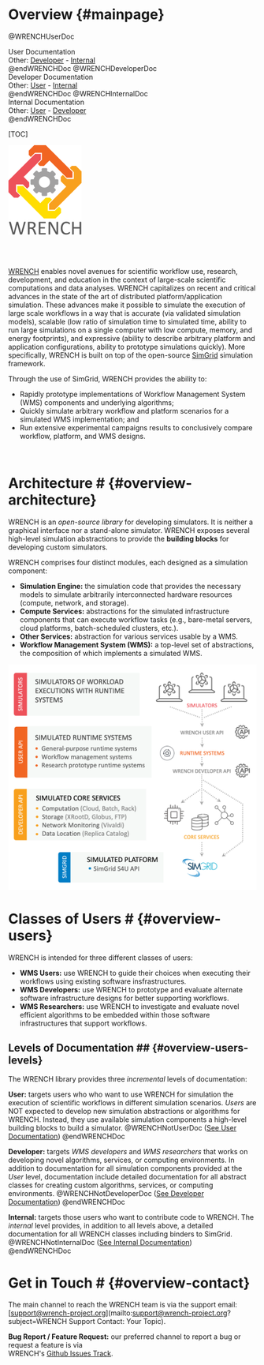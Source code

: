 Overview                        {#mainpage}
============

@WRENCHUserDoc <div class="doc-type">User Documentation</div><div class="doc-link">Other: <a href="../developer/">Developer</a> - <a href="../internal/">Internal</a></div> @endWRENCHDoc
@WRENCHDeveloperDoc  <div class="doc-type">Developer Documentation</div><div class="doc-link">Other: <a href="../user/">User</a> - <a href="../internal/">Internal</a></div> @endWRENCHDoc
@WRENCHInternalDoc  <div class="doc-type">Internal Documentation</div><div class="doc-link">Other: <a href="../user/">User</a> -  <a href="../developer/">Developer</a></div> @endWRENCHDoc

[TOC]

![Workflow Management System Simulation Workbench](images/logo-vertical.png)

<br /><br />

[WRENCH](http://wrench-project.org) enables novel avenues for scientific workflow use, 
research, development, and education in the context of large-scale scientific 
computations and data analyses.
WRENCH capitalizes on recent and critical advances in the state of the art of distributed 
platform/application simulation. 
These advances make it possible to simulate the execution of large scale 
workflows in a way that is accurate (via validated simulation models), scalable 
(low ratio of simulation time to simulated time, ability to run large simulations 
on a single computer with low compute, memory, and energy footprints), and expressive (ability 
to describe arbitrary platform and application configurations, ability to prototype 
simulations quickly). More specifically, WRENCH is built on top of the open-source 
[SimGrid](http://simgrid.gforge.inria.fr) simulation framework.

Through the use of SimGrid, WRENCH provides the ability to: 

- Rapidly prototype implementations of Workflow Management System (WMS) components and underlying algorithms; 
- Quickly simulate arbitrary workflow and platform scenarios for a simulated WMS 
  implementation; and 
- Run extensive experimental campaigns results to conclusively compare workflow, platform, and
  WMS designs.


<br />

# Architecture #                        {#overview-architecture}

WRENCH is an _open-source library_ for developing simulators. It is neither a graphical 
interface nor a stand-alone simulator. WRENCH exposes several high-level simulation 
abstractions to provide the **building blocks** for developing custom simulators. 

WRENCH comprises four distinct modules, each designed as a simulation component:

- **Simulation Engine:** the simulation code that provides the necessary models to simulate arbitrarily interconnected hardware resources (compute, network, and storage).
- **Compute Services:** abstractions for the simulated infrastructure components that can execute workflow tasks (e.g., bare-metal servers, cloud platforms, batch-scheduled clusters, etc.).
- **Other Services:** abstraction for various services usable by a WMS.
- **Workflow Management System (WMS):** a top-level set of abstractions, the composition of which implements a simulated WMS.


![Overview of the WRENCH architecture.](images/wrench-architecture.png)


# Classes of Users #                       {#overview-users}

WRENCH is intended for three different classes of users:

- **WMS Users:** use WRENCH to guide their choices when executing their workflows using existing software insfrastructures.
- **WMS Developers:** use WRENCH to prototype and evaluate alternate software infrastructure designs for better supporting workflows.
- **WMS Researchers:** use WRENCH to investigate and evaluate novel efficient algorithms to be embedded within those software infrastructures that support workflows. 


## Levels of Documentation ##              {#overview-users-levels}

The WRENCH library provides three _incremental_ levels of documentation:

**User:** targets users who who want to use WRENCH for simulation the execution of scientific workflows in different simulation scenarios. _Users_ are NOT expected to develop new simulation abstractions or algorithms for WRENCH. Instead, they use available 
simulation components a high-level building blocks to build a simulator.
@WRENCHNotUserDoc ([See User Documentation](../user/index.html)) @endWRENCHDoc


**Developer:** targets _WMS developers_ and _WMS researchers_ that works on developing
novel algorithms, services, or computing environments. In addition to documentation 
for all simulation components provided at the _User_ level, documentation include
detailed documentation for all abstract classes for creating custom algorithms, 
services, or computing environments.
@WRENCHNotDeveloperDoc ([See Developer Documentation](../developer/index.html)) @endWRENCHDoc


**Internal:** targets those users who want to contribute code to WRENCH. The _internal_ level
provides, in addition to all levels above, a detailed documentation for all WRENCH classes
including binders to SimGrid.
@WRENCHNotInternalDoc ([See Internal Documentation](../internal/index.html)) @endWRENCHDoc


# Get in Touch #                        {#overview-contact}

The main channel to reach the WRENCH team is via the support email: 
[support@wrench-project.org](mailto:support@wrench-project.org?subject=WRENCH Support Contact: Your Topic).

**Bug Report / Feature Request:** our preferred channel to report a bug or request a feature is via  
WRENCH's [Github Issues Track](https://github.com/wrench-project/wrench/issues).
